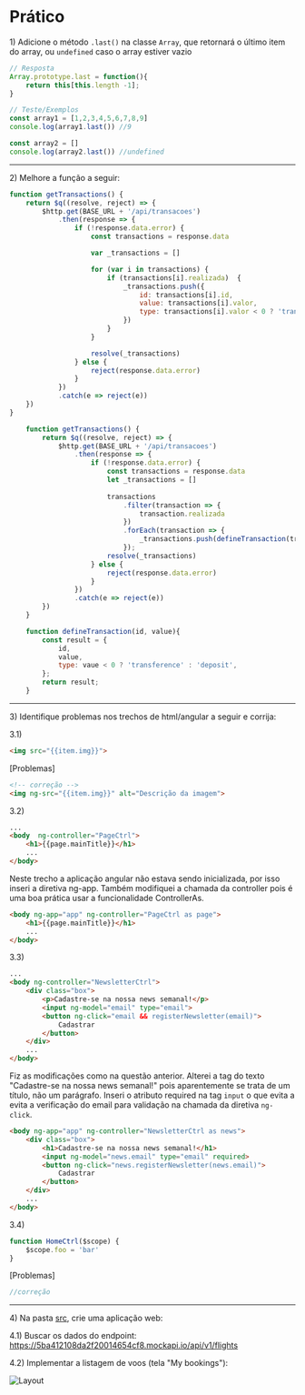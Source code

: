 # Prático

1\) Adicione o método `.last()` na classe `Array`, que retornará o último item do array, ou `undefined` caso o array estiver vazio

```js
// Resposta
Array.prototype.last = function(){
    return this[this.length -1];
}

// Teste/Exemplos
const array1 = [1,2,3,4,5,6,7,8,9]
console.log(array1.last()) //9

const array2 = []
console.log(array2.last()) //undefined
```

---

2\) Melhore a função a seguir:

```js
function getTransactions() {
    return $q((resolve, reject) => {
        $http.get(BASE_URL + '/api/transacoes')
            .then(response => {
                if (!response.data.error) {
                    const transactions = response.data

                    var _transactions = []

                    for (var i in transactions) {
                        if (transactions[i].realizada)  {
                            _transactions.push({
                                id: transactions[i].id,
                                value: transactions[i].valor,
                                type: transactions[i].valor < 0 ? 'transference' : 'deposit',
                            })
                        }
                    }

                    resolve(_transactions)
                } else {
                    reject(response.data.error)
                }
            })
            .catch(e => reject(e))
    })
}
```

```js
    function getTransactions() {
        return $q((resolve, reject) => {
            $http.get(BASE_URL + '/api/transacoes')
                .then(response => {
                    if (!response.data.error) {
                        const transactions = response.data
                        let _transactions = []
    
                        transactions
                            .filter(transaction => {
                                transaction.realizada
                            })
                            .forEach(transaction => {
                                _transactions.push(defineTransaction(transaction.id, transaction.valor))
                            });
                        resolve(_transactions)
                    } else {
                        reject(response.data.error)
                    }
                })
                .catch(e => reject(e))
        })
    }

    function defineTransaction(id, value){
        const result = {
            id,
            value,
            type: vaue < 0 ? 'transference' : 'deposit',
        };
        return result;
    }
```

---

3\) Identifique problemas nos trechos de html/angular a seguir e corrija:

3.1)
```html
<img src="{{item.img}}">
```

[Problemas]

```html
<!-- correção -->
<img ng-src="{{item.img}}" alt="Descrição da imagem">
```

3.2)
```html
...
<body  ng-controller="PageCtrl">
    <h1>{{page.mainTitle}}</h1>
    ...
</body>
```

Neste trecho a aplicação angular não estava sendo inicializada, por isso inseri a diretiva ng-app.
Também modifiquei a chamada da controller pois é uma boa prática usar a funcionalidade ControllerAs.

```html
<body ng-app="app" ng-controller="PageCtrl as page">
    <h1>{{page.mainTitle}}</h1>
    ...
</body>
```

3.3)
```html
...
<body ng-controller="NewsletterCtrl">
    <div class="box">
        <p>Cadastre-se na nossa news semanal!</p>
        <input ng-model="email" type="email">
        <button ng-click="email && registerNewsletter(email)">
            Cadastrar
        </button>
    </div>
    ...
</body>
```

Fiz as modificações como na questão anterior.
Alterei a tag do texto "Cadastre-se na nossa news semanal!" pois aparentemente se trata de um título, não um parágrafo.
Inseri o atributo required na tag `input` o que evita a evita a verificação do email para validação na chamada da diretiva `ng-click`.


```html
<body ng-app="app" ng-controller="NewsletterCtrl as news">
    <div class="box">
        <h1>Cadastre-se na nossa news semanal!</h1>
        <input ng-model="news.email" type="email" required>
        <button ng-click="news.registerNewsletter(news.email)">
            Cadastrar
        </button>
    </div>
    ...
</body>
```

3.4)
```js
function HomeCtrl($scope) {
    $scope.foo = 'bar'
}

```

[Problemas]

```js
//correção
```

---

4\) Na pasta [src](./src), crie uma aplicação web:

4.1) Buscar os dados do endpoint:
https://5ba412108da2f20014654cf8.mockapi.io/api/v1/flights

4.2) Implementar a listagem de voos (tela "My bookings"):

![Layout](https://mir-s3-cdn-cf.behance.net/project_modules/1400/f21c0250028109.58ced3cbd06b1.jpg)
